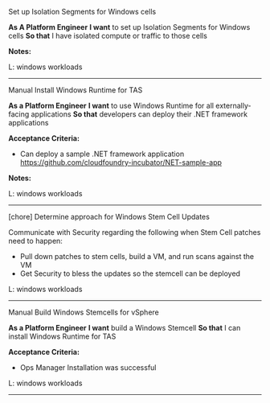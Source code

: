 Set up Isolation Segments for Windows cells


**As A Platform Engineer**
**I want** to set up Isolation Segments for Windows cells
**So that** I have isolated compute or traffic to those cells

**Notes:**

L: windows workloads

---

Manual Install Windows Runtime for TAS

**As a Platform Engineer**
**I want** to use Windows Runtime for all externally-facing applications
**So that** developers can deploy their .NET framework applications

**Acceptance Criteria:**
 - Can deploy a sample .NET framework application https://github.com/cloudfoundry-incubator/NET-sample-app 

**Notes:**

L: windows workloads

---

[chore] Determine approach for Windows Stem Cell Updates

Communicate with Security regarding the following when Stem Cell patches need to happen:
 - Pull down patches to stem cells, build a VM, and run scans against the VM
 - Get Security to bless the updates so the stemcell can be deployed

L: windows workloads

---

Manual Build Windows Stemcells for vSphere

**As a Platform Engineer**
**I want** build a Windows Stemcell
**So that** I can install Windows Runtime for TAS

**Acceptance Criteria:**
 - Ops Manager Installation was successful

L: windows workloads

---

